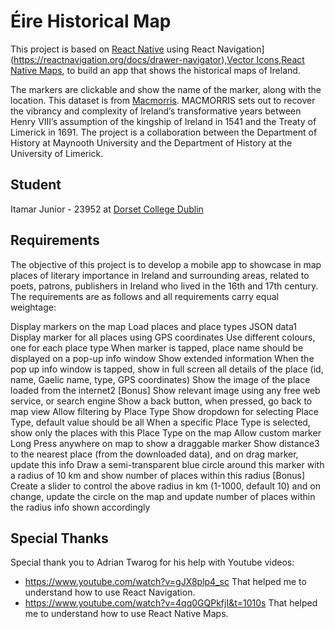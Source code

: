 # Éire Historical Map

This project is based on [React Native](https://reactnative.dev/docs/environment-setup) using React Navigation](https://reactnavigation.org/docs/drawer-navigator),[Vector Icons](https://github.com/oblador/react-native-vector-icons),[React Native Maps](https://github.com/react-native-maps/react-native-maps), to build an app that shows the historical maps of Ireland.

The markers are clickable and show the name of the marker, along with the location.
This dataset is from [Macmorris](https://macmorris.maynoothuniversity.ie/). MACMORRIS sets out to recover the vibrancy and complexity of Ireland’s transformative years between Henry VIII’s assumption of the kingship of Ireland in 1541 and the Treaty of Limerick in 1691. The project is a collaboration between the Department of History at Maynooth University and the Department of History at the University of Limerick.

## Student

Itamar Junior - 23952 at [Dorset College Dublin](https://www.dorsetcollege.ie/)

## Requirements

The objective of this project is to develop a mobile app to showcase in map places of literary importance in Ireland and surrounding areas, related to poets, patrons, publishers in Ireland who lived in the 16th and 17th century. The requirements are as follows and all requirements carry equal weightage:

Display markers on the map
Load places and place types JSON data1
Display marker for all places using GPS coordinates
Use different colours, one for each place type
When marker is tapped, place name should be displayed on a pop-up info window
Show extended information
When the pop up info window is tapped, show in full screen all details of the place (id, name, Gaelic name, type, GPS coordinates)
Show the image of the place loaded from the internet2
[Bonus] Show relevant image using any free web service, or search engine
Show a back button, when pressed, go back to map view
Allow filtering by Place Type
Show dropdown for selecting Place Type, default value should be all
When a specific Place Type is selected, show only the places with this Place Type on the map
Allow custom marker
Long Press anywhere on map to show a draggable marker
Show distance3 to the nearest place (from the downloaded data), and on drag marker, update this info
Draw a semi-transparent blue circle around this marker with a radius of 10 km and show number of places within this radius
[Bonus] Create a slider to control the above radius in km (1-1000, default 10) and on change, update the circle on the map and update number of places within the radius info shown accordingly

## Special Thanks

Special thank you to Adrian Twarog for his help with Youtube videos:

- https://www.youtube.com/watch?v=gJX8plp4_sc That helped me to understand how to use React Navigation.
- https://www.youtube.com/watch?v=4qq0GQPkfjI&t=1010s That helped me to understand how to use React Native Maps.
